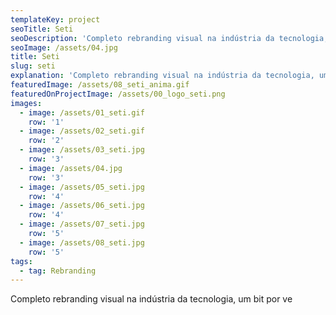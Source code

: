 ```yaml
---
templateKey: project
seoTitle: Seti
seoDescription: 'Completo rebranding visual na indústria da tecnologia, um bit por vez.'
seoImage: /assets/04.jpg
title: Seti
slug: seti
explanation: 'Completo rebranding visual na indústria da tecnologia, um bit por vez.'
featuredImage: /assets/08_seti_anima.gif
featuredOnProjectImage: /assets/00_logo_seti.png
images:
  - image: /assets/01_seti.gif
    row: '1'
  - image: /assets/02_seti.gif
    row: '2'
  - image: /assets/03_seti.jpg
    row: '3'
  - image: /assets/04.jpg
    row: '3'
  - image: /assets/05_seti.jpg
    row: '4'
  - image: /assets/06_seti.jpg
    row: '4'
  - image: /assets/07_seti.jpg
    row: '5'
  - image: /assets/08_seti.jpg
    row: '5'
tags:
  - tag: Rebranding
---
```

Completo rebranding visual na indústria da tecnologia, um bit por ve
